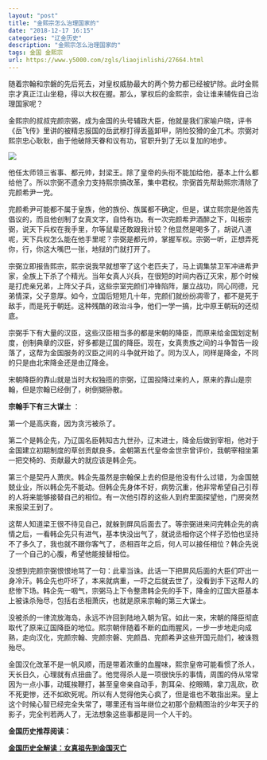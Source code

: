 ```yaml
---
layout: "post"
title: "金熙宗怎么治理国家的"
date: "2018-12-17 16:15"
categories: "辽金历史"
description: "金熙宗怎么治理国家的"
tags: 金国 金熙宗
url: https://www.y5000.com/zgls/liaojinlishi/27664.html
---
```






随着宗翰和宗磐的先后死去，对皇权威胁最大的两个势力都已经被铲除。此时金熙宗才真正江山坐稳，得以大权在握。那么，掌权后的金熙宗，会让谁来辅佐自己治理国家呢？

金熙宗的叔叔完颜宗弼，成为金国的头号辅政大臣，他就是我们家喻户晓，评书《岳飞传》里讲的被精忠报国的岳武穆打得丢盔卸甲，阴险狡猾的金兀术。宗弼对熙宗忠心耿耿，由于他破除天眷和议有功，官职升到了无以复加的地步。

![](https://img.y5000.com/uploads/allimg/180116/8-1P116105P2620.jpg)

他任太师领三省事、都元帅，封梁王。除了皇帝的头衔不能加给他，基本上什么都给他了。所以宗弼不遗余力支持熙宗搞改革，集中君权。宗弼首先帮助熙宗清除了完颜希尹一党。

完颜希尹可能都不属于皇族，他的族份、族属都不确定，但是，谋立熙宗是他首先倡议的，而且他创制了女真文字，自恃有功。有一次完颜希尹酒醉之下，叫板宗弼，说天下兵权在我手里，尔等鼠辈还敢跟我计较？他显然是喝多了，胡说八道呢，天下兵权怎么能在他手里呢？宗弼是都元帅，掌握军权。宗弼一听，正想弄死你，行，你这大嘴巴一张，地狱的门就打开了。

宗弼立即报告熙宗，熙宗说我早就想宰了这个老匹夫了，马上调集禁卫军冲进希尹家，全族上下杀了个精光。当年女真人兴兵，在很短的时间内吞辽灭宋，那个时候是打虎亲兄弟，上阵父子兵，这些宗室完颜们冲锋陷阵，屡立战功，同心同德，兄弟情深，父子意厚。如今，立国后短短几十年，完颜们就纷纷凋零了，都不是死于敌手，而是死于朝廷。这种残酷的政治斗争，他们一学一搞，比中原王朝玩的还彻底。

宗弼手下有大量的汉臣，这些汉臣相当多的都是宋朝的降臣，而原来给金国划定制度，创制典章的汉臣，好多都是辽国的降臣。现在，女真贵族之间的斗争暂告一段落了，这帮为金国服务的汉臣之间的斗争就开始了。同为汉人，同样是降金，不同的只是由北宋降金还是由辽降金。

宋朝降臣的靠山就是当时大权独揽的宗弼，辽国投降过来的人，原来的靠山是宗翰，但是宗翰已经倒了，树倒猢狲散。

**宗翰手下有三大谋士** ：

第一个是高庆裔，因为贪污被杀了。

第二个是韩企先，乃辽国名臣韩知古九世孙，辽末进士，降金后做到宰相，他对于金国建立初期制度的草创贡献良多。金朝第五代皇帝金世宗曾评价，我朝宰相坐第一把交椅的、贡献最大的就应该是韩企先。

第三个是契丹人萧庆。韩企先虽然是宗翰保上去的但是他没有什么过错，为金国兢兢业业，所以韩企先不能动。但韩企先身体不好，病势沉重，他非常希望自己引荐的人将来能够接替自己的相位。有一次他引荐的这些人到府里面探望他，门房突然来报梁王到了。

这帮人知道梁王很不待见自己，就躲到屏风后面去了。等宗弼进来问完韩企先的病情之后，一看韩企先只有进气，基本快没出气了，就说丞相你这个样子恐怕也坚持不了多久了，我也就不跟你客气了，丞相百年之后，何人可以接任相位？韩企先说了一个自己的心腹，希望他能接替相位。

没想到完颜宗弼恨恨地骂了一句：此辈当诛。此话一下把屏风后面的大臣们吓出一身冷汗。韩企先也吓坏了，本来就病重，一吓之后就去世了，没看到手下这帮人的悲惨下场。韩企先一咽气，宗弼马上下令整肃韩企先的手下，降金的辽国大臣基本上被诛杀殆尽，包括右丞相萧庆，也就是原来宗翰的第三大谋士。

没被杀的一律流放海岛，永远不许回到陆地入朝为官。如此一来，宋朝的降臣彻底取代了原来辽国降臣的地位。熙宗朝伴随着不断的血雨腥风，一步一步地走向成熟，走向汉化，完颜宗翰、完颜宗磐、完颜昌、完颜希尹这些开国元勋们，被诛戮殆尽。

金国汉化改革不是一帆风顺，而是带着浓重的血腥味，熙宗皇帝可能看惯了杀人，天长日久，心理就有点扭曲了。他觉得杀人是一项很快乐的事情，周围的侍从常常因为一点小事，动辄挨鞭打，甚至皇帝亲自动手，割耳朵、挖眼睛，拿刀乱砍，砍不死更惨，还不如砍死呢。所以有人觉得他失心疯了，但是谁也不敢指出来。皇上这个时候心智已经完全失常了，哪里还有当年继位之初那个励精图治的少年天子的影子，完全判若两人了，无法想象这些事都是同一个人干的。

**金国历史推荐阅读：**

**[金国历史全解读：女真祖先到金国灭亡](https://www.y5000.com/zgls/liaojinlishi/2018/0115/27654.html)**
